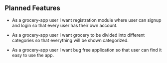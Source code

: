 ## Planned Features

* As a grocery-app user I want registration module where user can signup and login so that every user has their own account.

* As a grocery-app user I want grocery to be divided into different categories so that everything will be shown categorized.

* As a grocery-app user I want bug free application so that user can find it easy to use the app.
